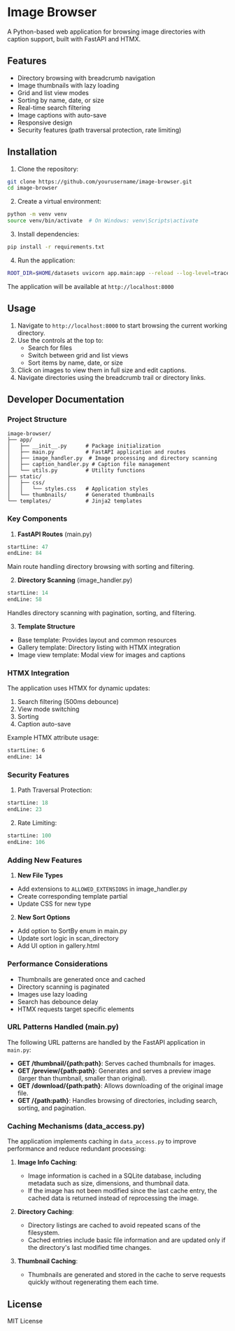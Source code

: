 # Image Browser

A Python-based web application for browsing image directories with caption support, built with FastAPI and HTMX.

## Features

- Directory browsing with breadcrumb navigation
- Image thumbnails with lazy loading
- Grid and list view modes
- Sorting by name, date, or size
- Real-time search filtering
- Image captions with auto-save
- Responsive design
- Security features (path traversal protection, rate limiting)

## Installation

1. Clone the repository:
```bash
git clone https://github.com/yourusername/image-browser.git
cd image-browser
```

2. Create a virtual environment:
```bash
python -m venv venv
source venv/bin/activate  # On Windows: venv\Scripts\activate
```

3. Install dependencies:
```bash
pip install -r requirements.txt
```

4. Run the application:
```bash
ROOT_DIR=$HOME/datasets uvicorn app.main:app --reload --log-level=trace
```

The application will be available at `http://localhost:8000`

## Usage

1. Navigate to `http://localhost:8000` to start browsing the current working directory.
2. Use the controls at the top to:
   - Search for files
   - Switch between grid and list views
   - Sort items by name, date, or size
3. Click on images to view them in full size and edit captions.
4. Navigate directories using the breadcrumb trail or directory links.

## Developer Documentation

### Project Structure

```
image-browser/
├── app/
│   ├── __init__.py      # Package initialization
│   ├── main.py          # FastAPI application and routes
│   ├── image_handler.py  # Image processing and directory scanning
│   ├── caption_handler.py # Caption file management
│   └── utils.py         # Utility functions
├── static/
│   ├── css/
│   │   └── styles.css   # Application styles
│   └── thumbnails/      # Generated thumbnails
└── templates/           # Jinja2 templates
```

### Key Components

1. **FastAPI Routes** (main.py)
```python:app/main.py
startLine: 47
endLine: 84
```
Main route handling directory browsing with sorting and filtering.

2. **Directory Scanning** (image_handler.py)
```python:app/image_handler.py
startLine: 14
endLine: 58
```
Handles directory scanning with pagination, sorting, and filtering.

3. **Template Structure**
- Base template: Provides layout and common resources
- Gallery template: Directory listing with HTMX integration
- Image view template: Modal view for images and captions

### HTMX Integration

The application uses HTMX for dynamic updates:
1. Search filtering (500ms debounce)
2. View mode switching
3. Sorting
4. Caption auto-save

Example HTMX attribute usage:
```html:templates/gallery.html
startLine: 6
endLine: 14
```

### Security Features

1. Path Traversal Protection:
```python:app/utils.py
startLine: 18
endLine: 23
```

2. Rate Limiting:
```python:app/main.py
startLine: 100
endLine: 106
```

### Adding New Features

1. **New File Types**
- Add extensions to `ALLOWED_EXTENSIONS` in image_handler.py
- Create corresponding template partial
- Update CSS for new type

2. **New Sort Options**
- Add option to SortBy enum in main.py
- Update sort logic in scan_directory
- Add UI option in gallery.html

### Performance Considerations

- Thumbnails are generated once and cached
- Directory scanning is paginated
- Images use lazy loading
- Search has debounce delay
- HTMX requests target specific elements

### URL Patterns Handled (main.py)

The following URL patterns are handled by the FastAPI application in `main.py`:

- **GET /thumbnail/{path:path}**: Serves cached thumbnails for images.
- **GET /preview/{path:path}**: Generates and serves a preview image (larger than thumbnail, smaller than original).
- **GET /download/{path:path}**: Allows downloading of the original image file.
- **GET /{path:path}**: Handles browsing of directories, including search, sorting, and pagination.

### Caching Mechanisms (data_access.py)

The application implements caching in `data_access.py` to improve performance and reduce redundant processing:

1. **Image Info Caching**:
   - Image information is cached in a SQLite database, including metadata such as size, dimensions, and thumbnail data.
   - If the image has not been modified since the last cache entry, the cached data is returned instead of reprocessing the image.

2. **Directory Caching**:
   - Directory listings are cached to avoid repeated scans of the filesystem.
   - Cached entries include basic file information and are updated only if the directory's last modified time changes.

3. **Thumbnail Caching**:
   - Thumbnails are generated and stored in the cache to serve requests quickly without regenerating them each time.

## License

MIT License